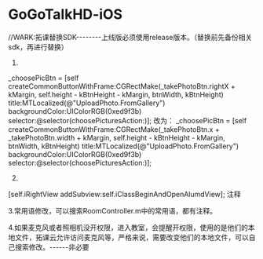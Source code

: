 # GoGoTalkHD-iOS


//WARK:拓课替换SDK--------上线版必须使用release版本。（替换前先备份相关sdk，再进行替换）

1.
_choosePicBtn = [self createCommonButtonWithFrame:CGRectMake(_takePhotoBtn.rightX + kMargin, self.height - kBtnHeight - kMargin, btnWidth, kBtnHeight) title:MTLocalized(@"UploadPhoto.FromGallery") backgroundColor:UIColorRGB(0xed9f3b)  selector:@selector(choosePicturesAction:)];
改为：
_choosePicBtn = [self createCommonButtonWithFrame:CGRectMake(_takePhotoBtn.x + _takePhotoBtn.width + kMargin, self.height - kBtnHeight - kMargin, btnWidth, kBtnHeight) title:MTLocalized(@"UploadPhoto.FromGallery") backgroundColor:UIColorRGB(0xed9f3b)  selector:@selector(choosePicturesAction:)];

2.
[self.iRightView addSubview:self.iClassBeginAndOpenAlumdView]; 注释


3.常用语修改，可以搜索RoomController.m中的常用语，都有注释。

4.如果麦克风或者照相机没开权限，进入教室，会提醒开权限，使用的是他们的本地文件，拓课云允许访问麦克风等，严格来说，需要改变他们的本地文件，可以自己搜索修改。------非必要
